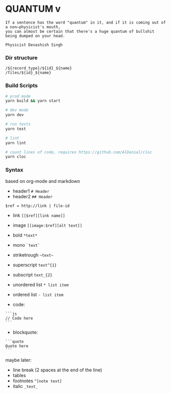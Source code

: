# QUANTUM v

```
If a sentence has the word "quantum" in it, and if it is coming out of a non–physicist's mouth,
you can almost be certain that there's a huge quantum of bullshit being dumped on your head.

Physicist Devashish Singh
```

### Dir structure
```
/${record_type}/${id}_${name}
/files/${id}_${name}
```

### Build Scripts

```sh
# prod mode
yarn build && yarn start

# dev mode
yarn dev

# run tests
yarn test

# lint
yarn lint

# count lines of code, requires https://github.com/AlDanial/cloc
yarn cloc

```

### Syntax
based on org-mode and markdown

* header1 `# Header`
* header2 `## Header`


`$ref = http://link | file-id`

* link `[[$ref][link name]]`
* image `[[image:$ref][alt text]]`

* bold `*text*`
* mono `` `text` ``
* striketrough `~text~`
* superscript `text^{1}`
* subscript `text_{2}`

* unordered list `* list item`
* ordered list `- list item`

* code:
````
```js
// Code here
```
````

* blockquote:
````
```quote
Quote here
```
````


maybe later:
* line break (2 spaces at the end of the line)
* tables
* footnotes `^[note text]`
* italic `_text_`
